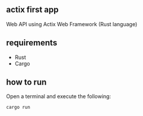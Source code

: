 ## actix first app

Web API using Actix Web Framework (Rust language)

## requirements
- Rust
- Cargo

## how to run

Open a terminal and execute the following:

```
cargo run
```